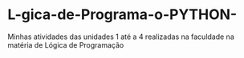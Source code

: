 # L-gica-de-Programa-o-PYTHON-
Minhas atividades das unidades 1 até a 4 realizadas na faculdade na matéria de Lógica de Programação
